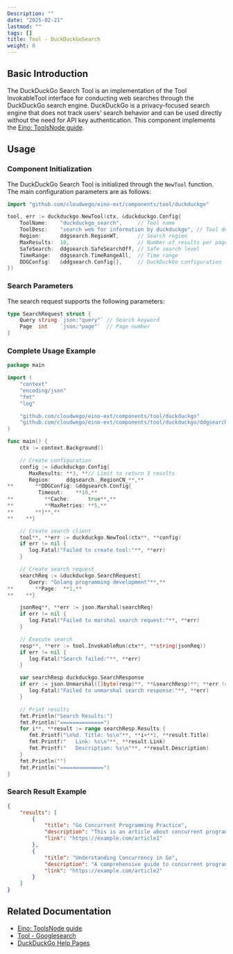 ```yaml
---
Description: ""
date: "2025-02-21"
lastmod: ""
tags: []
title: Tool - DuckDuckGoSearch
weight: 0
---
```


## **Basic Introduction**

The DuckDuckGo Search Tool is an implementation of the Tool InvokableTool interface for conducting web searches through the DuckDuckGo search engine. DuckDuckGo is a privacy-focused search engine that does not track users' search behavior and can be used directly without the need for API key authentication. This component implements the [Eino: ToolsNode guide](/en/docs/eino/core_modules/components/tools_node_guide).

## **Usage**

### **Component Initialization**

The DuckDuckGo Search Tool is initialized through the `NewTool` function. The main configuration parameters are as follows:

```go
import "github.com/cloudwego/eino-ext/components/tool/duckduckgo"

tool, err := duckduckgo.NewTool(ctx, &duckduckgo.Config{
    ToolName:    "duckduckgo_search",     // Tool name
    ToolDesc:    "search web for information by duckduckgo", // Tool description
    Region:      ddgsearch.RegionWT,      // Search region
    MaxResults:  10,                      // Number of results per page
    SafeSearch:  ddgsearch.SafeSearchOff, // Safe search level
    TimeRange:   ddgsearch.TimeRangeAll,  // Time range
    DDGConfig:   &ddgsearch.Config{},     // DuckDuckGo configuration
})
```

### **Search Parameters**

The search request supports the following parameters:

```go
type SearchRequest struct {
    Query string `json:"query"` // Search keyword
    Page  int    `json:"page"`  // Page number
}
```

### **Complete Usage Example**

```go
package main

import (
    "context"
    "encoding/json"
    "fmt"
    "log"

    "github.com/cloudwego/eino-ext/components/tool/duckduckgo"
    "github.com/cloudwego/eino-ext/components/tool/duckduckgo/ddgsearch"
)

func main() {
    ctx := context.Background()

    // Create configuration
    config := &duckduckgo.Config{
       MaxResults: **3, **// Limit to return 3 results
       Region:     ddgsearch._RegionCN_**,**
**       **DDGConfig: &ddgsearch.Config{
          Timeout:    **10,**
**          **Cache:      true**,**
**          **MaxRetries: **5,**
**       **}**,**
**    **}

    // Create search client
    tool**, **err := duckduckgo.NewTool(ctx**, **config)
    if err != nil {
       log.Fatal("Failed to create tool:"**, **err)
    }

    // Create search request
    searchReq := &duckduckgo.SearchRequest{
       Query: "Golang programming development"**,**
**       **Page:  **1,**
**    **}

    jsonReq**, **err := json.Marshal(searchReq)
    if err != nil {
       log.Fatal("Failed to marshal search request:"**, **err)
    }

    // Execute search
    resp**, **err := tool.InvokableRun(ctx**, **string(jsonReq))
    if err != nil {
       log.Fatal("Search failed:"**, **err)
    }

    var searchResp duckduckgo.SearchResponse
    if err := json.Unmarshal([]byte(resp)**, **&searchResp)**; **err != nil {
       log.Fatal("Failed to unmarshal search response:"**, **err)
    }

    // Print results
    fmt.Println("Search Results:")
    fmt.Println("==============")
    for i**, **result := range searchResp.Results {
       fmt.Printf("\n%d. Title: %s\n"**, **i+**1, **result.Title)
       fmt.Printf("   Link: %s\n"**, **result.Link)
       fmt.Printf("   Description: %s\n"**, **result.Description)
    }
    fmt.Println("")
    fmt.Println("==============")
}
```

### **Search Result Example**

```json
{
    "results": [
        {
            "title": "Go Concurrent Programming Practice",
            "description": "This is an article about concurrent programming in Go...",
            "link": "https://example.com/article1"
        },
        {
            "title": "Understanding Concurrency in Go",
            "description": "A comprehensive guide to concurrent programming...",
            "link": "https://example.com/article2"
        }
    ]
}
```

## **Related Documentation**

- [Eino: ToolsNode guide](/en/docs/eino/core_modules/components/tools_node_guide)
- [Tool - Googlesearch](/en/docs/eino/ecosystem/tool/tool_googlesearch)
- [DuckDuckGo Help Pages](https://duckduckgo.com/duckduckgo-help-pages/settings/params/)
